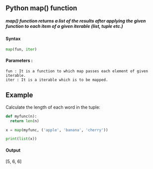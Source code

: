 ## Python map() function

##### map() function returns a list of the results after applying the given function to each item of a given iterable (list, tuple etc.)


#### Syntax

```python
map(fun, iter)
```

#### Parameters :

```
fun : It is a function to which map passes each element of given iterable.
iter : It is a iterable which is to be mapped.
```


## Example 

Calculate the length of each word in the tuple:
 
```python
def myfunc(n):
  return len(n)

x = map(myfunc, ('apple', 'banana', 'cherry'))

print(list(x))
```

#### Output

[5, 6, 6]